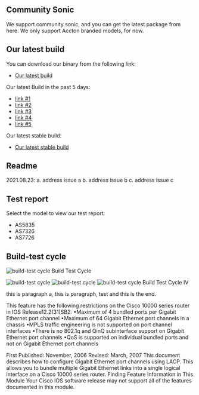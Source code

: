 
## Community Sonic
We support community sonic, and you can get the latest package from here. We only support Accton branded models, for now.

## Our latest build
   You can download our binary from the following link:
   - [Our latest build](https://www.example.com)

   Our latest Build in the past 5 days:
   - [link #1](https://www.example.com)
   - [link #2](https://www.example.com)
   - [link #3](https://www.example.com)
   - [link #4](https://www.example.com)
   - [link #5](https://www.example.com)
   
   Our latest stable build:
   - [Our latest stable build](https://www.example.com)
   
## Readme
   2021.08.23:
   a. address issue a
   b. address issue b
   c. address issue c
   
## Test report
  Select the model to view our test report:
  
  - AS5835
  - AS7326
  - AS7726

## Build-test cycle
![build-test cycle](/blog/sonic_comm/pngs/buildtest-s.png)
Build Test Cycle

![build-test cycle](https://github.com/jian-hong-wu/blog/blob/gh-pages/blog/sonic_comm/pngs/buildtest-s.png "II")
![build-test cycle](/jian-hong-wu/blog/blob/gh-pages/blog/sonic_comm/pngs/buildtest-s.png "III")
![build-test cycle](/blog/blob/gh-pages/blog/sonic_comm/pngs/buildtest-s.png "IV")
Build Test Cycle IV

this is paragraph a, this is paragraph, test and this is the end.

This feature has the following restrictions on the Cisco 10000 series router in IOS Release12.2(31)SB2: •Maximum of 4 bundled ports per Gigabit Ethernet port channel •Maximum of 64 Gigabit Ethernet port channels in a chassis •MPLS traffic engineering is not supported on port channel interfaces •There is no 802.1q and QinQ subinterface support on Gigabit Ethernet port channels •QoS is supported on individual bundled ports and not on Gigabit Ethernet port channels

First Published: November, 2006 Revised: March, 2007 This document describes how to configure Gigabit Ethernet port channels using LACP. This allows you to bundle multiple Gigabit Ethernet links into a single logical interface on a Cisco 10000 series router. Finding Feature Information in This Module Your Cisco IOS software release may not support all of the features documented in this module.






